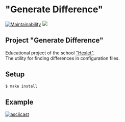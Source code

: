 # "Generate Difference" 

[![Maintainability](https://api.codeclimate.com/v1/badges/143a02400e033f986078/maintainability)](https://codeclimate.com/github/faaru-io/frontend-project-lvl2/maintainability)
![](https://github.com/faaru-io/frontend-project-lvl2/workflows/Node.js%20CI/badge.svg)

## Project "Generate Difference"
Educational project of the school ["Hexlet"](https://ru.hexlet.io/?ref=231189).  
The utility for finding differences in configuration files.

## Setup

```sh
$ make install
```

## Example
[![asciicast](https://asciinema.org/connect/f9db8a92-48b7-45af-8982-ab59d7ff0d8b)](https://asciinema.org/connect/f9db8a92-48b7-45af-8982-ab59d7ff0d8b)
